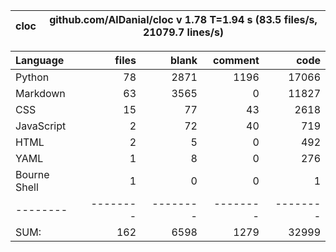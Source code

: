 cloc|github.com/AlDanial/cloc v 1.78  T=1.94 s (83.5 files/s, 21079.7 lines/s)
--- | ---

Language|files|blank|comment|code
:-------|-------:|-------:|-------:|-------:
Python|78|2871|1196|17066
Markdown|63|3565|0|11827
CSS|15|77|43|2618
JavaScript|2|72|40|719
HTML|2|5|0|492
YAML|1|8|0|276
Bourne Shell|1|0|0|1
--------|--------|--------|--------|--------
SUM:|162|6598|1279|32999
